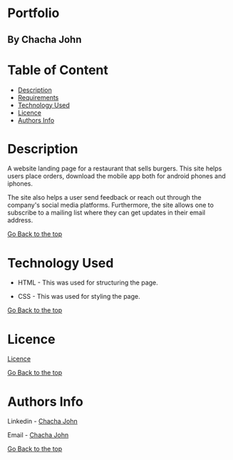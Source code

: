 # Portfolio

## By Chacha John 

# Table of Content

+ [Description](#description)
+ [Requirements](#Requirements)
+ [Technology Used](#technology-used)
+ [Licence](#licence)
+ [Authors Info](#author-Info)

# Description
<p>A website landing page for a restaurant that sells burgers. This site helps users place orders, download the mobile app both for android phones and iphones.</p>
<p>The site also helps a user send feedback or reach out through the company's social media platforms.
Furthermore, the site allows one to subscribe to a mailing list where they can get updates in their email address.</p>

[Go Back to the top](#Portfolio)

# Technology Used
* HTML - This was used for structuring the page.

* CSS - This was used for styling the page.


[Go Back to the top](#Portfolio)

# Licence

[Licence](LICENSE)

[Go Back to the top](#Portfolio)

# Authors Info

Linkedin - [Chacha John](https://www.linkedin.com/in/rikonnect/)

Email - [Chacha John](mailto:chacha.john@student.moringaschool.com)

[Go Back to the top](#Portfolio)
